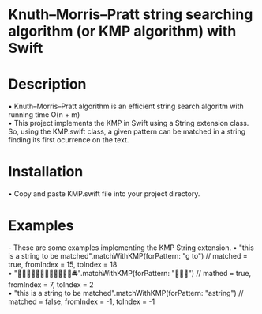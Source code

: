 # Knuth–Morris–Pratt string searching algorithm (or KMP algorithm) with Swift

<h1> Description </h1>
• Knuth–Morris–Pratt algorithm is an efficient string search algoritm with running time O(n + m) <br>
• This project implements the KMP in Swift using a String extension class. So, using the KMP.swift
  class, a given pattern can be matched in a string finding its first ocurrence on the text. 

<h1> Installation </h1>
• Copy and paste KMP.swift file into your project directory.

<h1> Examples </h1>
- These are some examples implementing the KMP String extension.
• "this is a string to be matched".matchWithKMP(forPattern: "g to") // matched = true, fromIndex = 15, toIndex = 18 <br>
• "🚕🚕🚖🚖🚀🚏🚤🚅🚅🚅🚝🚤🚔".matchWithKMP(forPattern: "🚅🚅🚅") // mathed = true, fromIndex = 7, toIndex = 2 <br>
• "this is a string to be matched".matchWithKMP(forPattern: "astring") // matched = false, fromIndex = -1, toIndex = -1



